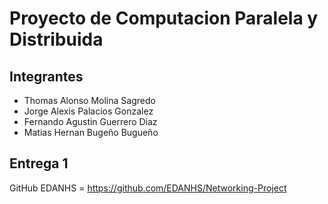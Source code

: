 # Proyecto de Computacion Paralela y Distribuida
## Integrantes
* Thomas Alonso Molina Sagredo
* Jorge Alexis Palacios Gonzalez
* Fernando Agustin Guerrero Diaz
* Matias Hernan Bugeño Bugueño

## Entrega 1 
GitHub EDANHS = https://github.com/EDANHS/Networking-Project
